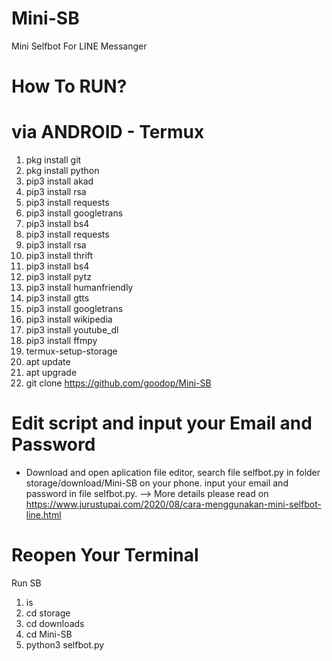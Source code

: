 # Mini-SB
Mini Selfbot For LINE Messanger

# How To RUN?

# via ANDROID - Termux
1. pkg install git
2. pkg install python
3. pip3 install akad
4. pip3 install rsa
5. pip3 install requests
6. pip3 install googletrans
7. pip3 install bs4
8. pip3 install requests 
9. pip3 install rsa
10. pip3 install thrift
11. pip3 install bs4
12. pip3 install pytz
13. pip3 install humanfriendly
14. pip3 install gtts
15. pip3 install googletrans
16. pip3 install wikipedia
17. pip3 install youtube_dl
18. pip3 install ffmpy
19. termux-setup-storage
20. apt update
21. apt upgrade
23. git clone https://github.com/goodop/Mini-SB
# Edit script and input your Email and Password

* Download and open aplication file editor, search file selfbot.py in folder storage/download/Mini-SB on your phone.
input your email and password in file selfbot.py.
--> More details please read on https://www.jurustupai.com/2020/08/cara-menggunakan-mini-selfbot-line.html

# Reopen Your Terminal
Run SB
1. is
2. cd storage
3. cd downloads
4. cd Mini-SB
5. python3 selfbot.py
